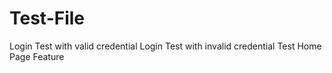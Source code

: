 # Test-File
Login Test with valid credential
Login Test with invalid credential
Test Home Page Feature
